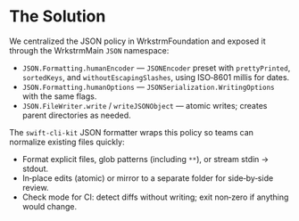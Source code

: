 # The Solution

We centralized the JSON policy in WrkstrmFoundation and exposed it through the WrkstrmMain `JSON` namespace:

- `JSON.Formatting.humanEncoder` — `JSONEncoder` preset with `prettyPrinted`, `sortedKeys`, and `withoutEscapingSlashes`, using ISO‑8601 millis for dates.
- `JSON.Formatting.humanOptions` — `JSONSerialization.WritingOptions` with the same flags.
- `JSON.FileWriter.write` / `writeJSONObject` — atomic writes; creates parent directories as needed.

The `swift-cli-kit` JSON formatter wraps this policy so teams can normalize existing files quickly:

- Format explicit files, glob patterns (including `**`), or stream stdin → stdout.
- In‑place edits (atomic) or mirror to a separate folder for side‑by‑side review.
- Check mode for CI: detect diffs without writing; exit non‑zero if anything would change.

